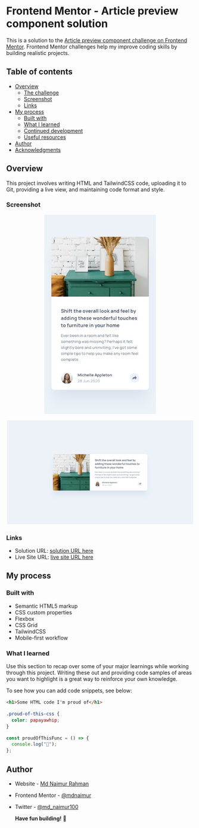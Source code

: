 # Frontend Mentor - Article preview component solution

This is a solution to the [Article preview component challenge on Frontend Mentor](https://www.frontendmentor.io/challenges/article-preview-component-dYBN_pYFT). Frontend Mentor challenges help my improve coding skills by building realistic projects.

## Table of contents

- [Overview](#overview)
  - [The challenge](#the-challenge)
  - [Screenshot](#screenshot)
  - [Links](#links)
- [My process](#my-process)
  - [Built with](#built-with)
  - [What I learned](#what-i-learned)
  - [Continued development](#continued-development)
  - [Useful resources](#useful-resources)
- [Author](#author)
- [Acknowledgments](#acknowledgments)

## Overview

This project involves writing HTML and TailwindCSS code, uploading it to Git, providing a live view, and maintaining code format and style.

### Screenshot

<p align="center">
  <img src="./design/mobile-design.jpg" alt="Mobile view" width="300"/>
</p>

<p align="center">
  <img src="./design/desktop-design.jpg" alt="Desktop view" width="500"/>
</p>

### Links

- Solution URL: [ solution URL here](https://github.com/mdnaimur/article-preview-component-master)
- Live Site URL: [ live site URL here](https://mdnaimur.github.io/article-preview-component-master/)

## My process

### Built with

- Semantic HTML5 markup
- CSS custom properties
- Flexbox
- CSS Grid
- TailwindCSS
- Mobile-first workflow

### What I learned

Use this section to recap over some of your major learnings while working through this project. Writing these out and providing code samples of areas you want to highlight is a great way to reinforce your own knowledge.

To see how you can add code snippets, see below:

```html
<h1>Some HTML code I'm proud of</h1>
```

```css
.proud-of-this-css {
  color: papayawhip;
}
```

```js
const proudOfThisFunc = () => {
  console.log("🎉");
};
```

## Author

- Website - [Md Naimur Rahman](https://mnr100.vercel.app/)
- Frontend Mentor - [@mdnaimur](https://frontendmentor.io/profile/mdnaimur)
- Twitter - [@md_naimur100](https://twitter.com/md_naimur100)

  **Have fun building!** 🚀
